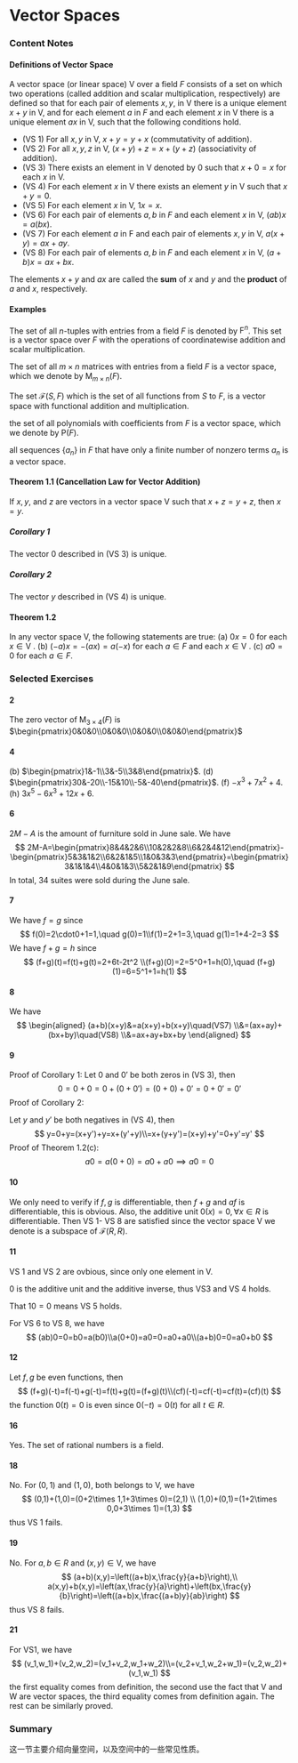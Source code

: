 # Vector Spaces

### Content Notes

#### Definitions of Vector Space

A vector space (or linear space) $\mathsf{V}$ over a field $F$ consists of a set on which two operations (called addition and scalar multiplication, respectively) are defined so that for each pair of elements $x, y$, in $\mathsf{V}$ there is a unique element $x + y$ in $\mathsf{V}$, and for each element $a$ in $F$ and each element $x$ in $\mathsf{V}$ there is a unique element $ax$ in $\mathsf{V}$, such that the following conditions hold. 

- (VS 1) For all $x, y$ in $\mathsf{V}$, $x + y = y + x$ (commutativity of addition).
- (VS 2) For all $x, y, z$ in $\mathsf{V}$, $(x + y) + z = x + (y + z)$ (associativity of addition).
- (VS 3) There exists an element in $\mathsf{V}$ denoted by $0$ such that $x+ 0 = x$ for each $x$ in $\mathsf{V}$.
- (VS 4) For each element $x$ in $\mathsf{V}$ there exists an element $y$ in $\mathsf{V}$ such that $x + y = 0$.
- (VS 5) For each element $x$ in $\mathsf{V}$, $1x = x$.
- (VS 6) For each pair of elements $a, b$ in $F$ and each element $x$ in $\mathsf{V}$, $(ab)x = a(bx)$.
- (VS 7) For each element $a$ in F and each pair of elements $x, y$ in $\mathsf{V}$, $a(x + y) = ax + ay$.
- (VS 8) For each pair of elements $a, b$ in $F$ and each element $x$ in $\mathsf{V}$, $(a + b)x = ax + bx$.

The elements $x + y$ and $ax$ are called the **sum** of $x$ and $y$ and the **product** of $a$ and $x$, respectively.

#### Examples

The set of all $n$-tuples with entries from a field $F$ is denoted by $\mathsf{F}^n$. This set is a vector space over $F$ with the operations of coordinatewise addition and scalar multiplication.

The set of all $m\times n$ matrices with entries from a field $F$ is a vector space, which we denote by $\mathsf{M}_{m\times n}(F)$.

The set $\mathcal{F}(S,F)$ which is the set of all functions from $S$ to $F$, is a vector space with functional addition and multiplication.

the set of all polynomials with coefficients from $F$ is a vector space, which we denote by $\mathsf{P}(F)$.

all sequences $\{a_n\}$ in $F$ that have only a finite number of nonzero terms $a_n$ is a vector space.

#### Theorem 1.1 (Cancellation Law for Vector Addition)

If $x, y$, and $z$ are vectors in a vector space $\mathsf{V}$ such that $x + z = y + z$, then $x = y$.

##### Corollary 1

The vector $0$ described in (VS 3) is unique.

##### Corollary 2

The vector $y$ described in (VS 4) is unique.

#### Theorem 1.2

In any vector space $\mathsf{V}$, the following statements are true:
(a) $0x = 0$ for each $x\in\mathsf{V}$ .
(b) $(-a)x = -(ax) = a(-x)$ for each $a \in F$ and each $x \in\mathsf{V}$ .
(c) $a0 = 0$ for each $a \in F$.

### Selected Exercises

#### 2

The zero vector of $\mathsf{M}_{3\times4}(F)$ is $\begin{pmatrix}0&0&0\\0&0&0\\0&0&0\\0&0&0\end{pmatrix}$

#### 4

(b) $\begin{pmatrix}1&-1\\3&-5\\3&8\end{pmatrix}$.	(d) $\begin{pmatrix}30&-20\\-15&10\\-5&-40\end{pmatrix}$.	(f) $-x^3+7x^2+4$. 	(h) $3x^5-6x^3+12x+6$.

#### 6

$2M-A$ is the amount of furniture sold in June sale. We have
$$
2M-A=\begin{pmatrix}8&4&2&6\\10&2&2&8\\6&2&4&12\end{pmatrix}-\begin{pmatrix}5&3&1&2\\6&2&1&5\\1&0&3&3\end{pmatrix}=\begin{pmatrix}3&1&1&4\\4&0&1&3\\5&2&1&9\end{pmatrix}
$$
In total, 34 suites were sold during the June sale.

#### 7

We have $f=g$ since
$$
f(0)=2\cdot0+1=1,\quad g(0)=1\\f(1)=2+1=3,\quad g(1)=1+4-2=3
$$
We have $f+g=h$ since
$$
(f+g)(t)=f(t)+g(t)=2+6t-2t^2
\\(f+g)(0)=2=5^0+1=h(0),\quad (f+g)(1)=6=5^1+1=h(1)
$$

#### 8

We have
$$
\begin{aligned}
(a+b)(x+y)&=a(x+y)+b(x+y)\quad(VS7)
\\&=(ax+ay)+(bx+by)\quad(VS8)
\\&=ax+ay+bx+by
\end{aligned}
$$

#### 9

Proof of Corollary 1:
Let $0$ and $0'$ be both zeros in (VS 3), then
$$
0=0+0=0+(0+0')=(0+0)+0'=0+0'=0'
$$
Proof of Corollary 2:

Let $y$ and $y'$ be both negatives in (VS 4), then
$$
y=0+y=(x+y')+y=x+(y'+y)\\=x+(y+y')=(x+y)+y'=0+y'=y'
$$
Proof of Theorem 1.2(c):
$$
a0=a(0+0)=a0+a0\implies a0=0
$$

#### 10

We only need to verify if $f,g$ is differentiable, then $f+g$ and $af$ is differentiable, this is obvious. Also, the additive unit $0(x)=0, \forall x\in R$ is differentiable. Then VS 1- VS 8 are satisfied since the vector space $\mathsf{V}$ we denote is a subspace of $\mathcal{F}(R,R)$.

#### 11

VS 1 and VS 2 are ovbious, since only one element in $\mathsf{V}$. 

$0$ is the additive unit and the additive inverse, thus VS3 and VS 4 holds.

That $10=0$ means VS 5 holds.

For VS 6 to VS 8, we have
$$
(ab)0=0=b0=a(b0)\\a(0+0)=a0=0=a0+a0\\(a+b)0=0=a0+b0
$$

#### 12

Let $f,g$ be even functions, then
$$
(f+g)(-t)=f(-t)+g(-t)=f(t)+g(t)=(f+g)(t)\\(cf)(-t)=cf(-t)=cf(t)=(cf)(t)
$$
the function $0(t)=0$ is even since $0(-t)=0(t)$ for all $t\in R$.

#### 16

Yes. The set of rational numbers is a field.

#### 18

No. For $(0,1)$ and $(1,0)$, both belongs to $\mathsf{V}$, we have
$$
(0,1)+(1,0)=(0+2\times 1,1+3\times 0)=(2,1)
\\
(1,0)+(0,1)=(1+2\times 0,0+3\times 1)=(1,3)
$$
thus VS 1 fails.

#### 19

No. For $a,b\in R$ and $(x,y)\in\mathsf{V}$, we have
$$
(a+b)(x,y)=\left((a+b)x,\frac{y}{a+b}\right),\\ a(x,y)+b(x,y)=\left(ax,\frac{y}{a}\right)+\left(bx,\frac{y}{b}\right)=\left((a+b)x,\frac{(a+b)y}{ab}\right)
$$
thus VS 8 fails.

#### 21

For VS1, we have
$$
(v_1,w_1)+(v_2,w_2)=(v_1+v_2,w_1+w_2)\\=(v_2+v_1,w_2+w_1)=(v_2,w_2)+(v_1,w_1)
$$
the first equality comes from definition, the second use the fact that $\mathsf{V}$ and $\mathsf{W}$ are vector spaces, the third equality comes from definition again. The rest can be similarly proved.

### Summary

这一节主要介绍向量空间，以及空间中的一些常见性质。